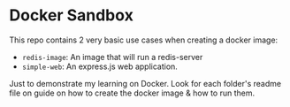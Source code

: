 # Docker Sandbox

This repo contains 2 very basic use cases when creating a docker image:
- `redis-image`: An image that will run a redis-server
- `simple-web`: An express.js web application.

Just to demonstrate my learning on Docker. Look for each folder's readme file on guide on how to create the docker image & how to run them.